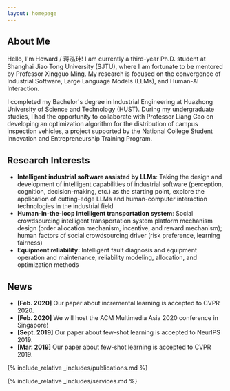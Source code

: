 ```yaml
---
layout: homepage
---
```


## About Me

Hello, I'm Howard / 蒋泓玮! I am currently a third-year Ph.D. student at Shanghai Jiao Tong University (SJTU), where I am fortunate to be mentored by Professor Xingguo Ming. My research is focused on the convergence of Industrial Software, Large Language Models (LLMs), and Human-AI Interaction.

I completed my Bachelor's degree in Industrial Engineering at Huazhong University of Science and Technology (HUST). During my undergraduate studies, I had the opportunity to collaborate with Professor Liang Gao on developing an optimization algorithm for the distribution of campus inspection vehicles, a project supported by the National College Student Innovation and Entrepreneurship Training Program.

## Research Interests

- **Intelligent industrial software assisted by LLMs**: Taking the design and development of intelligent capabilities of industrial software (perception, cognition, decision-making, etc.) as the starting point, explore the application of cutting-edge LLMs and human-computer interaction technologies in the industrial field
- **Human-in-the-loop intelligent transportation system**: Social crowdsourcing intelligent transportation system platform mechanism design (order allocation mechanism, incentive, and reward mechanism); human factors of social crowdsourcing driver (risk preference, learning fairness)
- **Equipment reliability:** Intelligent fault diagnosis and equipment operation and maintenance, reliability modeling, allocation, and optimization methods

## News

- **[Feb. 2020]** Our paper about incremental learning is accepted to CVPR 2020.
- **[Feb. 2020]** We will host the ACM Multimedia Asia 2020 conference in Singapore!
- **[Sept. 2019]** Our paper about few-shot learning is accepted to NeurIPS 2019.
- **[Mar. 2019]** Our paper about few-shot learning is accepted to CVPR 2019.

{% include_relative _includes/publications.md %}

{% include_relative _includes/services.md %}
